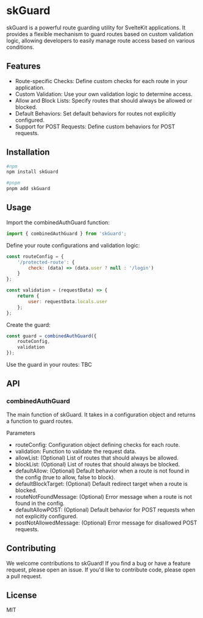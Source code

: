 # skGuard

skGuard is a powerful route guarding utility for SvelteKit applications. It provides a flexible mechanism to guard routes based on custom validation logic, allowing developers to easily manage route access based on various conditions.

## Features

- Route-specific Checks: Define custom checks for each route in your application.
- Custom Validation: Use your own validation logic to determine access.
- Allow and Block Lists: Specify routes that should always be allowed or blocked.
- Default Behaviors: Set default behaviors for routes not explicitly configured.
- Support for POST Requests: Define custom behaviors for POST requests.

## Installation

```bash
#npm
npm install skGuard

#pnpm
pnpm add skGuard


```

## Usage

Import the combinedAuthGuard function:

```javascript
import { combinedAuthGuard } from 'skGuard';
```

Define your route configurations and validation logic:

```javascript
const routeConfig = {
	'/protected-route': {
		check: (data) => (data.user ? null : '/login')
	}
};

const validation = (requestData) => {
	return {
		user: requestData.locals.user
	};
};
```

Create the guard:

```javascript
const guard = combinedAuthGuard({
	routeConfig,
	validation
});
```

Use the guard in your routes:
TBC

## API

### combinedAuthGuard

The main function of skGuard. It takes in a configuration object and returns a function to guard routes.

Parameters

- routeConfig: Configuration object defining checks for each route.
- validation: Function to validate the request data.
- allowList: (Optional) List of routes that should always be allowed.
- blockList: (Optional) List of routes that should always be blocked.
- defaultAllow: (Optional) Default behavior when a route is not found in the config (true to allow, false to block).
- defaultBlockTarget: (Optional) Default redirect target when a route is blocked.
- routeNotFoundMessage: (Optional) Error message when a route is not found in the config.
- defaultAllowPOST: (Optional) Default behavior for POST requests when not explicitly configured.
- postNotAllowedMessage: (Optional) Error message for disallowed POST requests.

## Contributing

We welcome contributions to skGuard! If you find a bug or have a feature request, please open an issue. If you'd like to contribute code, please open a pull request.

## License

MIT
